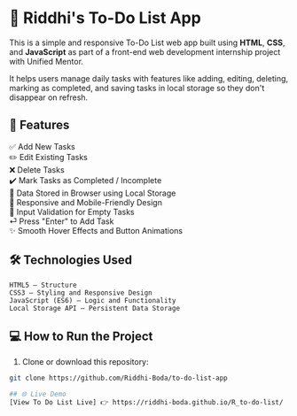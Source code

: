 # 📝 Riddhi's To-Do List App  

This is a simple and responsive To-Do List web app built using **HTML**, **CSS**, and **JavaScript** as part of a front-end web development internship project with Unified Mentor.

It helps users manage daily tasks with features like adding, editing, deleting, marking as completed, and saving tasks in local storage so they don't disappear on refresh.

## 📌 Features  

✅ Add New Tasks  
✏️ Edit Existing Tasks  
❌ Delete Tasks  
✔️ Mark Tasks as Completed / Incomplete  
💾 Data Stored in Browser using Local Storage  
📱 Responsive and Mobile-Friendly Design  
🧠 Input Validation for Empty Tasks  
⏎ Press "Enter" to Add Task  
✨ Smooth Hover Effects and Button Animations

## 🛠️ Technologies Used  
    HTML5 – Structure  
    CSS3 – Styling and Responsive Design  
    JavaScript (ES6) – Logic and Functionality  
    Local Storage API – Persistent Data Storage

## 💻 How to Run the Project  
1. Clone or download this repository:  
```bash
git clone https://github.com/Riddhi-Boda/to-do-list-app

## 🌐 Live Demo
[View To Do List Live] 👉 https://riddhi-boda.github.io/R_to-do-list/

